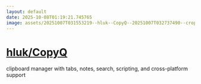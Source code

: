 ```yaml
---
layout: default
date: 2025-10-08T01:19:21.745765
image: assets/20251007T031553219--hluk--CopyQ--20251007T032737490--cropped.png
---
```


# [hluk/CopyQ](https://github.com/hluk/CopyQ)

clipboard manager with tabs, notes, search, scripting, and cross-platform support
